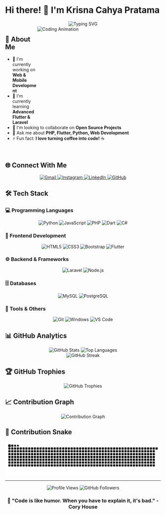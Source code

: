 # Hi there! 👋 I'm Krisna Cahya Pratama

<div align="center">
  <img src="https://readme-typing-svg.herokuapp.com?font=Fira+Code&size=22&duration=3000&pause=1000&color=36BCF7&center=true&vCenter=true&width=600&lines=Full+Stack+Developer;Mobile+App+Developer;Always+Learning+New+Technologies" alt="Typing SVG" />
</div>

<img align="right" height="300" width="400" alt="Coding Animation" src="https://i.pinimg.com/originals/13/f0/ff/13f0ffdf12d65d1f1dc835d7d0429655.gif" />

## 🚀 About Me

- 🔭 I'm currently working on **Web & Mobile Development**
- 🌱 I'm currently learning **Advanced Flutter & Laravel**
- 👯 I'm looking to collaborate on **Open Source Projects**
- 💬 Ask me about **PHP, Flutter, Python, Web Development**
- ⚡ Fun fact: **I love turning coffee into code!** ☕

<br clear="both">

## 🌐 Connect With Me

<div align="center">
  <a href="mailto:krisnacahyap2@gmail.com">
    <img src="https://img.shields.io/badge/Gmail-D14836?style=for-the-badge&logo=gmail&logoColor=white" alt="Gmail" />
  </a>
  <a href="https://www.instagram.com/krisnacahyaaaa/">
    <img src="https://img.shields.io/badge/Instagram-E4405F?style=for-the-badge&logo=instagram&logoColor=white" alt="Instagram" />
  </a>
  <a href="https://linkedin.com/in/your-profile">
    <img src="https://img.shields.io/badge/LinkedIn-0077B5?style=for-the-badge&logo=linkedin&logoColor=white" alt="LinkedIn" />
  </a>
  <a href="https://github.com/KrisnaCahya">
    <img src="https://img.shields.io/badge/GitHub-100000?style=for-the-badge&logo=github&logoColor=white" alt="GitHub" />
  </a>
</div>

## 🛠️ Tech Stack

### 💻 Programming Languages
<div align="center">
  <img src="https://img.shields.io/badge/Python-3776AB?style=for-the-badge&logo=python&logoColor=white" alt="Python" />
  <img src="https://img.shields.io/badge/JavaScript-F7DF1E?style=for-the-badge&logo=javascript&logoColor=black" alt="JavaScript" />
  <img src="https://img.shields.io/badge/PHP-777BB4?style=for-the-badge&logo=php&logoColor=white" alt="PHP" />
  <img src="https://img.shields.io/badge/Dart-0175C2?style=for-the-badge&logo=dart&logoColor=white" alt="Dart" />
  <img src="https://img.shields.io/badge/C%23-239120?style=for-the-badge&logo=c-sharp&logoColor=white" alt="C#" />
</div>

### 🎨 Frontend Development
<div align="center">
  <img src="https://img.shields.io/badge/HTML5-E34F26?style=for-the-badge&logo=html5&logoColor=white" alt="HTML5" />
  <img src="https://img.shields.io/badge/CSS3-1572B6?style=for-the-badge&logo=css3&logoColor=white" alt="CSS3" />
  <img src="https://img.shields.io/badge/Bootstrap-563D7C?style=for-the-badge&logo=bootstrap&logoColor=white" alt="Bootstrap" />
  <img src="https://img.shields.io/badge/Flutter-02569B?style=for-the-badge&logo=flutter&logoColor=white" alt="Flutter" />
</div>

### ⚙️ Backend & Frameworks
<div align="center">
  <img src="https://img.shields.io/badge/Laravel-FF2D20?style=for-the-badge&logo=laravel&logoColor=white" alt="Laravel" />
  <img src="https://img.shields.io/badge/Node.js-43853D?style=for-the-badge&logo=node.js&logoColor=white" alt="Node.js" />
</div>

### 🗄️ Databases
<div align="center">
  <img src="https://img.shields.io/badge/MySQL-00000F?style=for-the-badge&logo=mysql&logoColor=white" alt="MySQL" />
  <img src="https://img.shields.io/badge/PostgreSQL-316192?style=for-the-badge&logo=postgresql&logoColor=white" alt="PostgreSQL" />
</div>

### 🔧 Tools & Others
<div align="center">
  <img src="https://img.shields.io/badge/Git-F05032?style=for-the-badge&logo=git&logoColor=white" alt="Git" />
  <img src="https://img.shields.io/badge/Windows-0078D6?style=for-the-badge&logo=windows&logoColor=white" alt="Windows" />
  <img src="https://img.shields.io/badge/VS_Code-007ACC?style=for-the-badge&logo=visual-studio-code&logoColor=white" alt="VS Code" />
</div>

## 📊 GitHub Analytics

<div align="center">
  <img src="https://github-readme-stats.vercel.app/api?username=KrisnaCahya&show_icons=true&theme=tokyonight&hide_border=true&count_private=true" alt="GitHub Stats" height="165" />
  <img src="https://github-readme-stats.vercel.app/api/top-langs/?username=KrisnaCahya&layout=compact&theme=tokyonight&hide_border=true" alt="Top Languages" height="165" />
</div>

<div align="center">
  <img src="https://streak-stats.demolab.com?user=KrisnaCahya&theme=tokyonight&hide_border=true" alt="GitHub Streak" />
</div>

## 🏆 GitHub Trophies

<div align="center">
  <img src="https://github-profile-trophy.vercel.app/?username=KrisnaCahya&theme=tokyonight&no-frame=true&no-bg=false&margin-w=4&row=1" alt="GitHub Trophies" />
</div>

## 📈 Contribution Graph

<div align="center">
  <img src="https://github-readme-activity-graph.vercel.app/graph?username=KrisnaCahya&theme=tokyo-night&hide_border=true" alt="Contribution Graph" />
</div>

## 🐍 Contribution Snake

<div align="center">
  <img src="https://raw.githubusercontent.com/KrisnaCahya/KrisnaCahya/output/snake.svg" alt="Snake Animation" />
</div>

---

<div align="center">
  <img src="https://komarev.com/ghpvc/?username=KrisnaCahya&label=Profile%20views&color=0e75b6&style=flat" alt="Profile Views" />
  <img src="https://img.shields.io/github/followers/KrisnaCahya?label=Followers&style=social" alt="GitHub Followers" />
</div>

<div align="center">
  <h3>💫 "Code is like humor. When you have to explain it, it's bad." - Cory House</h3>
</div>
